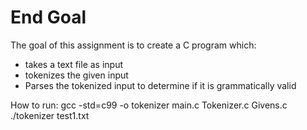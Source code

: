 # End Goal
The goal of this assignment is to create a C program which:
* takes a text file as input
* tokenizes the given input
* Parses the tokenized input to determine if it is grammatically valid 

How to run:
gcc -std=c99 -o tokenizer main.c Tokenizer.c Givens.c
./tokenizer test1.txt
